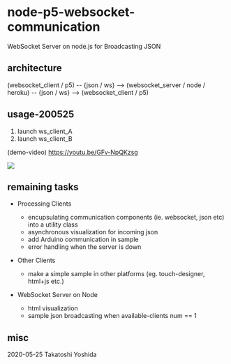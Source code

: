 # node-p5-websocket-communication

WebSocket Server on node.js for Broadcasting JSON 

## architecture

(websocket_client / p5) 
-- {json / ws} -->
(websocket_server / node / heroku)
-- {json / ws} --> 
(websocket_client / p5)


## usage-200525

1. launch ws_client_A
2. launch ws_client_B

(demo-video) https://youtu.be/GFv-NpQKzsg

[![](http://img.youtube.com/vi/GFv-NpQKzsg/0.jpg)](http://www.youtube.com/watch?v=GFv-NpQKzsg "node-p5-websocket-communication")


## remaining tasks
- Processing Clients
  - encupsulating communication components (ie. websocket, json etc) into a utility class
  - asynchronous visualization for incoming json
  - add Arduino communication in sample
  - error handling when the server is down
  

- Other Clients
  - make a simple sample in other platforms (eg. touch-designer, html+js etc.)
 
- WebSocket Server on Node
  - html visualization
  - sample json broadcasting when available-clients num == 1


## misc
2020-05-25 Takatoshi Yoshida
